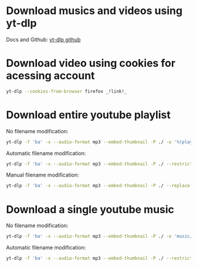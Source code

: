 # Download musics and videos using yt-dlp

Docs and Github: [yt-dlp github](https://github.com/yt-dlp/yt-dlp)


# Download video using cookies for acessing account

```bash
yt-dlp --cookies-from-browser firefox _!link!_
```

# Download entire youtube playlist

No filename modification: 
```bash
yt-dlp -f 'ba' -x --audio-format mp3 --embed-thumbnail -P ./ -o '%(playlist)s/%(playlist_index)s_%(title)s.%(ext)s' _!playlist_link!_
```

Automatic filename modification:
```bash
yt-dlp -f 'ba' -x --audio-format mp3 --embed-thumbnail -P ./ --restrict-filenames -o '%(playlist)s/%(playlist_index)s_%(title)s.%(ext)s' _!playlist_link!_
```

Manual filename modification: 
```bash
yt-dlp -f 'ba' -x --audio-format mp3 --embed-thumbnail -P ./ --replace-in-metadata "playlist" "[ /]" "_" -o '%(playlist)s/%(playlist_index)s - %(title)s.%(ext)s' _!playlist_link!_ 
```

# Download a single youtube music 

No filename modification: 
```bash
yt-dlp -f 'ba' -x --audio-format mp3 --embed-thumbnail -P ./ -o 'music/%(title)s.%(ext)s' _!link!_
```

Automatic filename modification:
```bash
yt-dlp -f 'ba' -x --audio-format mp3 --embed-thumbnail -P ./ --restrict-filenames -o 'music/%(title)s.%(ext)s' _!link!_
```
